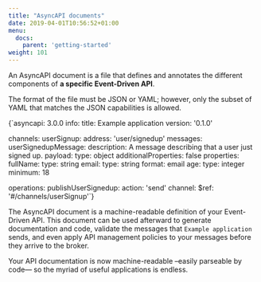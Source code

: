 ```yaml
---
title: "AsyncAPI documents"
date: 2019-04-01T10:56:52+01:00
menu:
  docs:
    parent: 'getting-started'
weight: 101
---
```


An AsyncAPI document is a file that defines and annotates the different components of **a specific Event-Driven API**.

The format of the file must be JSON or YAML; however, only the subset of YAML that matches the JSON capabilities is allowed.

<CodeBlock>
{`asyncapi: 3.0.0
info:
  title: Example application
  version: '0.1.0'

channels:
  userSignup:
    address: 'user/signedup'
    messages:
      userSignedupMessage: 
        description: A message describing that a user just signed up.
        payload:
          type: object
          additionalProperties: false
          properties:
            fullName:
              type: string
            email:
              type: string
              format: email
            age:
              type: integer
              minimum: 18

operations:
  publishUserSignedup:
    action: 'send'
    channel:
      $ref: '#/channels/userSignup'`}
</CodeBlock>

The AsyncAPI document is a machine-readable definition of your Event-Driven API. This document can be used afterward to generate documentation and code, validate the messages that `Example application` sends, and even apply API management policies to your messages before they arrive to the broker.

Your API documentation is now machine-readable –easily parseable by code— so the myriad of useful applications is endless.

